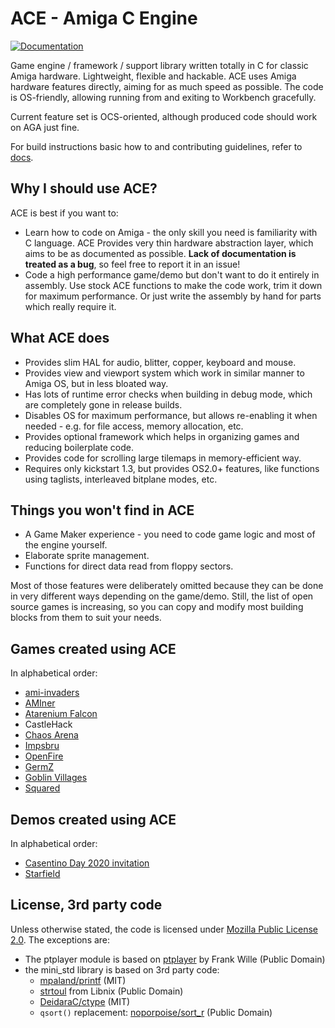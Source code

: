 # ACE - Amiga C Engine

[![Documentation](https://codedocs.xyz/AmigaPorts/ACE.svg)](https://codedocs.xyz/AmigaPorts/ACE/)

Game engine / framework / support library written totally in C for classic Amiga hardware.
Lightweight, flexible and hackable.
ACE uses Amiga hardware features directly, aiming for as much speed as possible.
The code is OS-friendly, allowing running from and exiting to Workbench gracefully.

Current feature set is OCS-oriented, although produced code should work on AGA just fine.

For build instructions basic how to and contributing guidelines, refer to [docs](docs/README.md).

## Why I should use ACE?

ACE is best if you want to:

- Learn how to code on Amiga - the only skill you need is familiarity with C language.
  ACE Provides very thin hardware abstraction layer, which aims to be as documented as possible.
  **Lack of documentation is treated as a bug**, so feel free to report it in an issue!
- Code a high performance game/demo but don't want to do it entirely in assembly.
  Use stock ACE functions to make the code work, trim it down for maximum performance.
  Or just write the assembly by hand for parts which really require it.

## What ACE does

- Provides slim HAL for audio, blitter, copper, keyboard and mouse.
- Provides view and viewport system which work in similar manner to Amiga OS, but in less bloated way.
- Has lots of runtime error checks when building in debug mode, which are completely gone in release builds.
- Disables OS for maximum performance, but allows re-enabling it when needed - e.g. for file access, memory allocation, etc.
- Provides optional framework which helps in organizing games and reducing boilerplate code.
- Provides code for scrolling large tilemaps in memory-efficient way.
- Requires only kickstart 1.3, but provides OS2.0+ features, like functions using taglists, interleaved bitplane modes, etc.

## Things you won't find in ACE

- A Game Maker experience - you need to code game logic and most of the engine yourself.
- Elaborate sprite management.
- Functions for direct data read from floppy sectors.

Most of those features were deliberately omitted because they can be done in very different ways depending on the game/demo.
Still, the list of open source games is increasing, so you can copy and modify most building blocks from them to suit your needs.

## Games created using ACE

In alphabetical order:

- [ami-invaders](https://github.com/approxit/amiga-invaders)
- [AMIner](https://github.com/Last-Minute-Creations/AMIner)
- [Atarenium Falcon](https://github.com/Last-Minute-Creations/AtareniumFalcon)
- CastleHack
- [Chaos Arena](https://github.com/Last-Minute-Creations/chaosArena)
- [Impsbru](https://github.com/approxit/impsbru)
- [OpenFire](https://github.com/Last-Minute-Creations/openFire)
- [GermZ](https://github.com/Last-Minute-Creations/germz)
- [Goblin Villages](https://github.com/Last-Minute-Creations/goblin-villages)
- [Squared](https://github.com/tehKaiN/ld40-squared)

## Demos created using ACE

In alphabetical order:

- [Casentino Day 2020 invitation](https://github.com/Ozzyboshi/Casentinoday2020AmigaDemo/)
- [Starfield](https://github.com/Ozzyboshi/AmigaStarfield)

## License, 3rd party code

Unless otherwise stated, the code is licensed under [Mozilla Public License 2.0](LICENSE). The exceptions are:

- The ptplayer module is based on [ptplayer](http://aminet.net/package/mus/play/ptplayer.lha) by Frank Wille (Public Domain)
- the mini_std library is based on 3rd party code:
  - [mpaland/printf](https://github.com/mpaland/printf) (MIT)
  - [strtoul](https://github.com/diegocr/libnix/blob/master/stdlib/strtoul.c) from Libnix (Public Domain)
  - [DeidaraC/ctype](https://github.com/DeidaraC/ctype.h/blob/master/ctype.c) (MIT)
  - `qsort()` replacement: [noporpoise/sort_r](https://github.com/noporpoise/sort_r) (Public Domain)
